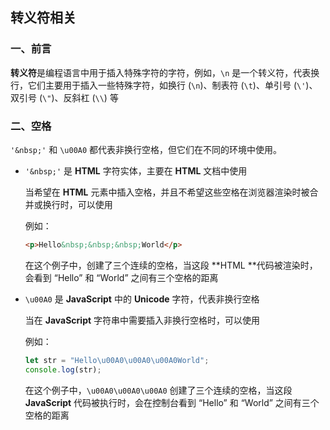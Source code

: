 ## 转义符相关

### 一、前言

**转义符**是编程语言中用于插入特殊字符的字符，例如，`\n` 是一个转义符，代表换行，它们主要用于插入一些特殊字符，如换行 (`\n`)、制表符 (`\t`)、单引号 (`\'`)、双引号 (`\"`)、反斜杠 (`\\`) 等

### 二、空格

`'&nbsp;'` 和 `\u00A0` 都代表非换行空格，但它们在不同的环境中使用。

- `'&nbsp;'` 是 **HTML** 字符实体，主要在 **HTML** 文档中使用

  当希望在 **HTML** 元素中插入空格，并且不希望这些空格在浏览器渲染时被合并或换行时，可以使用 

  例如：

  ```html
  <p>Hello&nbsp;&nbsp;&nbsp;World</p>
  ```

  在这个例子中，创建了三个连续的空格，当这段 **HTML **代码被渲染时，会看到 “Hello” 和 “World” 之间有三个空格的距离

- `\u00A0` 是 **JavaScript** 中的 **Unicode** 字符，代表非换行空格

  当在 **JavaScript** 字符串中需要插入非换行空格时，可以使用 

  例如：

  ```javascript
  let str = "Hello\u00A0\u00A0\u00A0World";
  console.log(str);
  ```

  在这个例子中，`\u00A0\u00A0\u00A0` 创建了三个连续的空格，当这段 **JavaScript** 代码被执行时，会在控制台看到 “Hello” 和 “World” 之间有三个空格的距离

